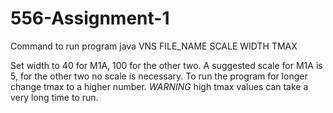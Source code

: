 # 556-Assignment-1

Command to run program
java VNS FILE_NAME SCALE WIDTH TMAX

Set width to 40 for M1A, 100 for the other two.
A suggested scale for M1A is 5, for the other two no scale is necessary.
To run the program for longer change tmax to a higher number.
*WARNING* high tmax values can take a very long time to run.
